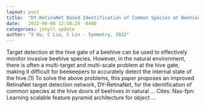 ```yaml
---
layout: post
title:  "DY-RetinaNet Based Identification of Common Species at Beehive Nest Gates"
date:   2022-06-08 12:58:29 -0400
categories: jekyll update
author: "X Hu, C Liu, S Lin - Symmetry, 2022"
---
```

Target detection at the hive gate of a beehive can be used to effectively monitor invasive beehive species. However, in the natural environment, there is often a multi-target and multi-scale problem at the hive gate, making it difficult for beekeepers to accurately detect the internal state of the hive.(1) To solve the above problems, this paper proposes an improved RetinaNet target detection network, DY-RetinaNet, for the identification of common species at the hive doors of beehives in natural …
Cites: ‪Nas-fpn: Learning scalable feature pyramid architecture for object …‬  